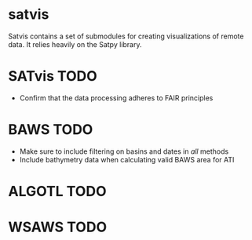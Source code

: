 # satvis

Satvis contains a set of submodules for creating visualizations of remote data. It relies heavily on the Satpy library.

# SATvis TODO
- Confirm that the data processing adheres to FAIR principles

# BAWS TODO
- Make sure to include filtering on basins and dates in _all_ methods
- Include bathymetry data when calculating valid BAWS area for ATI

# ALGOTL TODO

# WSAWS TODO
